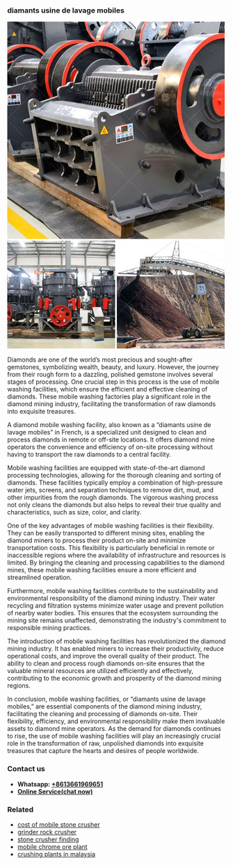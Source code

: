 <h3>diamants usine de lavage mobiles</h3><img src='1702953180.jpg' alt=''><p>Diamonds are one of the world’s most precious and sought-after gemstones, symbolizing wealth, beauty, and luxury. However, the journey from their rough form to a dazzling, polished gemstone involves several stages of processing. One crucial step in this process is the use of mobile washing facilities, which ensure the efficient and effective cleaning of diamonds. These mobile washing factories play a significant role in the diamond mining industry, facilitating the transformation of raw diamonds into exquisite treasures.</p><p>A diamond mobile washing facility, also known as a “diamants usine de lavage mobiles” in French, is a specialized unit designed to clean and process diamonds in remote or off-site locations. It offers diamond mine operators the convenience and efficiency of on-site processing without having to transport the raw diamonds to a central facility.</p><p>Mobile washing facilities are equipped with state-of-the-art diamond processing technologies, allowing for the thorough cleaning and sorting of diamonds. These facilities typically employ a combination of high-pressure water jets, screens, and separation techniques to remove dirt, mud, and other impurities from the rough diamonds. The vigorous washing process not only cleans the diamonds but also helps to reveal their true quality and characteristics, such as size, color, and clarity.</p><p>One of the key advantages of mobile washing facilities is their flexibility. They can be easily transported to different mining sites, enabling the diamond miners to process their product on-site and minimize transportation costs. This flexibility is particularly beneficial in remote or inaccessible regions where the availability of infrastructure and resources is limited. By bringing the cleaning and processing capabilities to the diamond mines, these mobile washing facilities ensure a more efficient and streamlined operation.</p><p>Furthermore, mobile washing facilities contribute to the sustainability and environmental responsibility of the diamond mining industry. Their water recycling and filtration systems minimize water usage and prevent pollution of nearby water bodies. This ensures that the ecosystem surrounding the mining site remains unaffected, demonstrating the industry's commitment to responsible mining practices.</p><p>The introduction of mobile washing facilities has revolutionized the diamond mining industry. It has enabled miners to increase their productivity, reduce operational costs, and improve the overall quality of their product. The ability to clean and process rough diamonds on-site ensures that the valuable mineral resources are utilized efficiently and effectively, contributing to the economic growth and prosperity of the diamond mining regions.</p><p>In conclusion, mobile washing facilities, or “diamants usine de lavage mobiles,” are essential components of the diamond mining industry, facilitating the cleaning and processing of diamonds on-site. Their flexibility, efficiency, and environmental responsibility make them invaluable assets to diamond mine operators. As the demand for diamonds continues to rise, the use of mobile washing facilities will play an increasingly crucial role in the transformation of raw, unpolished diamonds into exquisite treasures that capture the hearts and desires of people worldwide.</p><h3>Contact us</h3><ul><li><strong>Whatsapp:&nbsp;<a href="https://wa.me/8613661969651">+8613661969651</a></strong></li><li><a href="https://swt.shibang-china.com/?git&amp;zhl&amp;diamants usine de lavage mobiles"><strong>Online Service(chat now)</strong></a></li></ul><h3>Related</h3><ul><li><a href='cost of mobile stone crusher.md'>cost of mobile stone crusher</a></li><li><a href='grinder rock crusher.md'>grinder rock crusher</a></li><li><a href='stone crusher finding.md'>stone crusher finding</a></li><li><a href='mobile chrome ore plant.md'>mobile chrome ore plant</a></li><li><a href='crushing plants in malaysia.md'>crushing plants in malaysia</a></li></ul>